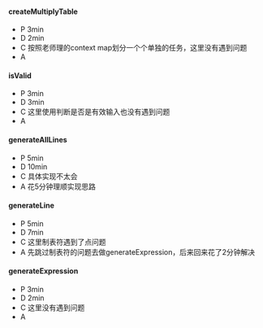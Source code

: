 
#### createMultiplyTable
* P 3min
* D 2min
* C 按照老师理的context map划分一个个单独的任务，这里没有遇到问题
* A

#### isValid
* P 3min
* D 3min
* C 这里使用判断是否是有效输入也没有遇到问题
* A

#### generateAllLines
* P 5min
* D 10min
* C 具体实现不太会
* A 花5分钟理顺实现思路

#### generateLine
* P 5min
* D 7min
* C 这里制表符遇到了点问题
* A 先跳过制表符的问题去做generateExpression，后来回来花了2分钟解决

#### generateExpression
* P 3min
* D 2min
* C 这里没有遇到问题
* A

